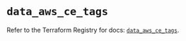 # `data_aws_ce_tags`

Refer to the Terraform Registry for docs: [`data_aws_ce_tags`](https://registry.terraform.io/providers/hashicorp/aws/5.100.0/docs/data-sources/ce_tags).

